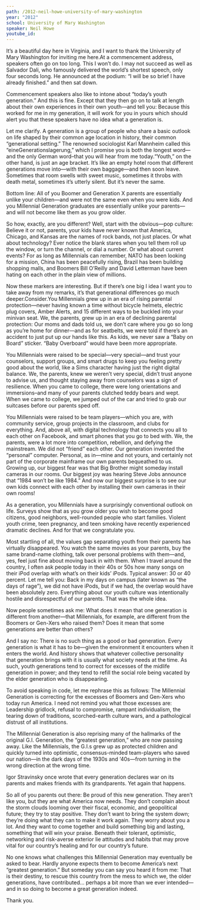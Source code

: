 ```yaml
---
path: /2012-neil-howe-university-of-mary-washington
year: "2012"
school: University of Mary Washington
speaker: Neil Howe
youtube_id: 
---
```


It’s a beautiful day here in Virginia, and I want to thank the University of Mary Washington for inviting me here.At a commencement address, speakers often go on too long. This I won’t do. I may not succeed as well as Salvador Dali, who famously delivered the world’s shortest speech, only four seconds long. He announced at the podium: “I will be so brief I have already finished.” and then sat down.

Commencement speakers also like to intone about “today’s youth generation.” And this is fine. Except that they then go on to talk at length about their own experiences in their own youth—and tell you: Because this worked for me in my generation, it will work for you in yours which should alert you that these speakers have no idea what a generation is.

Let me clarify. A generation is a group of people who share a basic outlook on life shaped by their common age location in history, their common “generational setting.” The renowned sociologist Karl Mannheim called this “eineGenerationslagerung,” which I promise you is both the longest word—and the only German word–that you will hear from me today.“Youth,” on the other hand, is just an age bracket. It’s like an empty hotel room that different generations move into—with their own baggage—and then soon leave. Sometimes that room swells with sweet music, sometimes it throbs with death metal, sometimes it’s utterly silent. But it’s never the same.

Bottom line: All of you Boomer and Generation X parents are essentially unlike your children—and were not the same even when you were kids. And you Millennial Generation graduates are essentially unlike your parents—and will not become like them as you grow older.

So how, exactly, are you different? Well, start with the obvious—pop culture: Believe it or not, parents, your kids have never known that America, Chicago, and Kansas are the names of rock bands, not just places. Or what about technology? Ever notice the blank stares when you tell them roll up the window, or turn the channel, or dial a number. Or what about current events? For as long as Millennials can remember, NATO has been looking for a mission, China has been peacefully rising, Brazil has been building shopping malls, and Boomers Bill O’Reilly and David Letterman have been hating on each other in the plain view of millions.

Now these markers are interesting. But if there’s one big I idea I want you to take away from my remarks, it’s that generational differences go much deeper.Consider.You Millennials grew up in an era of rising parental protection—never having known a time without bicycle helmets, electric plug covers, Amber Alerts, and 15 different ways to be buckled into your minivan seat. We, the parents, grew up in an era of declining parental protection: Our moms and dads told us, we don’t care where you go so long as you’re home for dinner—and as for seatbelts, we were told if there’s an accident to just put up our hands like this. As kids, we never saw a “Baby on Board” sticker. “Baby Overboard” would have been more appropriate.

You Millennials were raised to be special—very special—and trust your counselors, support groups, and smart drugs to keep you feeling pretty good about the world, like a Sims character having just the right digital balance. We, the parents, knew we weren’t very special, didn’t trust anyone to advise us, and thought staying away from counselors was a sign of resilience. When you came to college, there were long orientations and immersions–and many of your parents clutched teddy bears and wept. When we came to college, we jumped out of the car and tried to grab our suitcases before our parents sped off.

You Millennials were raised to be team players—which you are, with community service, group projects in the classroom, and clubs for everything. And, above all, with digital technology that connects you all to each other on Facebook, and smart phones that you go to bed with. We, the parents, were a lot more into competition, rebellion, and defying the mainstream. We did not “friend” each other. Our generation invented the “personal” computer. Personal, as in—mine and not yours, and certainly not part of the corporate mainframe our own parents bequeathed to us. Growing up, our biggest fear was that Big Brother might someday install cameras in our rooms. Our biggest joy was hearing Steve Jobs announce that “1984 won’t be like 1984.” And now our biggest surprise is to see our own kids connect with each other by installing their own cameras in their own rooms!

As a generation, you Millennials have a surprisingly conventional outlook on life. Surveys show that as you grow older you wish to become good citizens, good neighbors, well-rounded people who start families. Violent youth crime, teen pregnancy, and teen smoking have recently experienced dramatic declines. And for that we congratulate you.

Most startling of all, the values gap separating youth from their parents has virtually disappeared. You watch the same movies as your parents, buy the same brand-name clothing, talk over personal problems with them—and, yes, feel just fine about moving back in with them. When I travel around the country, I often ask people today in their 40s or 50s how many songs on their iPod overlap with what’s on their kids’ iPods. Typical answer: 30 or 40 percent. Let me tell you: Back in my days on campus (later known as “the days of rage”), we did not have iPods, but if we had, the overlap would have been absolutely zero. Everything about our youth culture was intentionally hostile and disrespectful of our parents. That was the whole idea.

Now people sometimes ask me: What does it mean that one generation is different from another—that Millennials, for example, are different from the Boomers or Gen-Xers who raised them? Does it mean that some generations are better than others?

And I say no: There is no such thing as a good or bad generation. Every generation is what it has to be—given the environment it encounters when it enters the world. And history shows that whatever collective personality that generation brings with it is usually what society needs at the time. As such, youth generations tend to correct for excesses of the midlife generation in power; and they tend to refill the social role being vacated by the elder generation who is disappearing.

To avoid speaking in code, let me rephrase this as follows: The Millennial Generation is correcting for the excesses of Boomers and Gen-Xers who today run America. I need not remind you what those excesses are: Leadership gridlock, refusal to compromise, rampant individualism, the tearing down of traditions, scorched-earth culture wars, and a pathological distrust of all institutions.

The Millennial Generation is also reprising many of the hallmarks of the original G.I. Generation, the “greatest generation,” who are now passing away. Like the Millennials, the G.I.s grew up as protected children and quickly turned into optimistic, consensus-minded team-players who saved our nation—in the dark days of the 1930s and ‘40s—from turning in the wrong direction at the wrong time.

Igor Stravinsky once wrote that every generation declares war on its parents and makes friends with its grandparents. Yet again that happens.

So all of you parents out there: Be proud of this new generation. They aren’t like you, but they are what America now needs. They don’t complain about the storm clouds looming over their fiscal, economic, and geopolitical future; they try to stay positive. They don’t want to bring the system down; they’re doing what they can to make it work again. They worry about you a lot. And they want to come together and build something big and lasting, something that will win your praise. Beneath their tolerant, optimistic, networking and risk-averse exterior lie attitudes and habits that may prove vital for our country’s healing and for our country’s future.

No one knows what challenges this Millennial Generation may eventually be asked to bear. Hardly anyone expects them to become America’s next “greatest generation.” But someday you can say you heard it from me: That is their destiny, to rescue this country from the mess to which we, the older generations, have contributed… perhaps a bit more than we ever intended—and in so doing to become a great generation indeed.

Thank you.